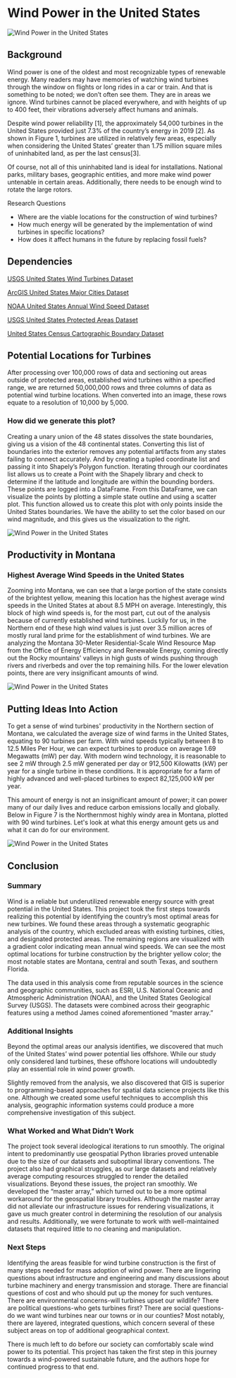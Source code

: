 # Wind Power in the United States

![Wind Power in the United States](wind_power.jpg)

## Background
Wind power is one of the oldest and most recognizable types of renewable energy. Many readers may have memories of watching wind turbines through the window on flights or long rides in a car or train. And that is something to be noted; we don’t often see them. They are in areas we ignore. Wind turbines cannot be placed everywhere, and with heights of up to 400 feet, their vibrations adversely affect humans and animals. 

Despite wind power reliability [1], the approximately 54,000 turbines in the United States provided just 7.3% of the country’s energy in 2019 [2]. As shown in Figure 1, turbines are utilized in relatively few areas, especially when considering the United States’ greater than 1.75 million square miles of uninhabited land, as per the last census[3].

Of course, not all of this uninhabited land is ideal for installations. National parks, military bases, geographic entities, and more make wind power untenable in certain areas. Additionally, there needs to be enough wind to rotate the large rotors. 

Research Questions
- Where are the viable locations for the construction of wind turbines?
- How much energy will be generated by the implementation of wind turbines in specific locations?
- How does it affect humans in the future by replacing fossil fuels?

## Dependencies

[USGS United States Wind Turbines Dataset](https://eerscmap.usgs.gov/uswtdb/data/)

[ArcGIS United States Major Cities Dataset](https://hub.arcgis.com/datasets/esri::usa-major-cities?geometry=-107.388%2C31.327%2C-105.081%2C31.737)

[NOAA United States Annual Wind Speed Dataset](https://www.climate.gov/maps-data/dataset/average-wind-speeds-map-viewer)

[USGS United States Protected Areas Dataset](https://www.usgs.gov/core-science-systems/science-analytics-and-synthesis/gap/science/pad-us-data-download?qt-science_center_objects=0#)

[United States Census Cartographic Boundary Dataset](https://www.census.gov/geographies/mapping-files/time-series/geo/carto-boundary-file.html)

## Potential Locations for Turbines
After processing over 100,000 rows of data and sectioning out areas outside of protected areas, established wind turbines within a specified range, we are returned 50,000,000 rows and three columns of data as potential wind turbine locations. When converted into an image, these rows equate to a resolution of 10,000 by 5,000. 

### How did we generate this plot?
Creating a unary union of the 48 states dissolves the state boundaries, giving us a vision of the 48 continental states. Converting this list of boundaries into the exterior removes any potential artifacts from any states failing to connect accurately. And by creating a tupled coordinate list and passing it into Shapely’s Polygon function. Iterating through our coordinates list allows us to create a Point with the Shapely library and check to determine if the latitude and longitude are within the bounding borders. These points are logged into a DataFrame. From this DataFrame, we can visualize the points by plotting a simple state outline and using a scatter plot. This function allowed us to create this plot with only points inside the United States boundaries. We have the ability to set the color based on our wind magnitude, and this gives us the visualization to the right.

![Wind Power in the United States](wind_power_result.jpg)

## Productivity in Montana
### Highest Average Wind Speeds in the United States
Zooming into Montana, we can see that a large portion of the state consists of the brightest yellow, meaning this location has the highest average wind speeds in the United States at about 8.5 MPH on average. Interestingly, this block of high wind speeds is, for the most part, cut out of the analysis because of currently established wind turbines. Luckily for us, in the Northern end of these high wind values is just over 3.5 million acres of mostly rural land prime for the establishment of wind turbines. We are analyzing the Montana 30-Meter Residential-Scale Wind Resource Map from the Office of Energy Efficiency and Renewable Energy, coming directly out the Rocky mountains' valleys in high gusts of winds pushing through rivers and riverbeds and over the top remaining hills. For the lower elevation points, there are very insignificant amounts of wind. 

![Wind Power in the United States](wind_power_result_montana.jpg)


## Putting Ideas Into Action
To get a sense of wind turbines' productivity in the Northern section of Montana, we calculated the average size of wind farms in the United States, equating to 90 turbines per farm. With wind speeds typically between 8 to 12.5 Miles Per Hour, we can expect turbines to produce on average 1.69 Megawatts (mW) per day. With modern wind technology, it is reasonable to see 2 mW through 2.5 mW generated per day or 912,500 Kilowatts (kW) per year for a single turbine in these conditions. It is appropriate for a farm of highly advanced and well-placed turbines to expect 82,125,000 kW per year. 

This amount of energy is not an insignificant amount of power; it can power many of our daily lives and reduce carbon emissions locally and globally. Below in Figure 7 is the Northernmost highly windy area in Montana, plotted with 90 wind turbines. Let's look at what this energy amount gets us and what it can do for our environment.

![Wind Power in the United States](wind_power_result_energy.jpg)


## Conclusion

### Summary
Wind is a reliable but underutilized renewable energy source with great potential in the United States. This project took the first steps towards realizing this potential by identifying the country’s most optimal areas for new turbines. We found these areas through a systematic geographic analysis of the country, which excluded areas with existing turbines, cities, and designated protected areas. The remaining regions are visualized with a gradient color indicating mean annual wind speeds. We can see the most optimal locations for turbine construction by the brighter yellow color; the most notable states are Montana, central and south Texas, and southern Florida. 

The data used in this analysis come from reputable sources in the science and geographic communities, such as ESRI, U.S. National Oceanic and Atmospheric Administration (NOAA), and the United States Geological Survey (USGS). The datasets were combined across their geographic features using a method James coined aforementioned “master array.”

### Additional Insights
Beyond the optimal areas our analysis identifies, we discovered that much of the United States’ wind power potential lies offshore. While our study only considered land turbines, these offshore locations will undoubtedly play an essential role in wind power growth.

Slightly removed from the analysis, we also discovered that GIS is superior to programming-based approaches for spatial data science projects like this one. Although we created some useful techniques to accomplish this analysis, geographic information systems could produce a more comprehensive investigation of this subject.

### What Worked and What Didn’t Work
The project took several ideological iterations to run smoothly. The original intent to predominantly use geospatial Python libraries proved untenable due to the size of our datasets and suboptimal library conventions. The project also had graphical struggles, as our large datasets and relatively average computing resources struggled to render the detailed visualizations. Beyond these issues, the project ran smoothly. We developed the “master array,” which turned out to be a more optimal workaround for the geospatial library troubles. Although the master array did not alleviate our infrastructure issues for rendering visualizations, it gave us much greater control in determining the resolution of our analysis and results. Additionally, we were fortunate to work with well-maintained datasets that required little to no cleaning and manipulation.

### Next Steps
Identifying the areas feasible for wind turbine construction is the first of many steps needed for mass adoption of wind power. There are lingering questions about infrastructure and engineering and many discussions about turbine machinery and energy transmission and storage. There are financial questions of cost and who should put up the money for such ventures. There are environmental concerns-will turbines upset our wildlife? There are political questions-who gets turbines first? There are social questions-do we want wind turbines near our towns or in our counties? Most notably, there are layered, integrated questions, which concern several of these subject areas on top of additional geographical context.

There is much left to do before our society can comfortably scale wind power to its potential. This project has taken the first step in this journey towards a wind-powered sustainable future, and the authors hope for continued progress to that end.



